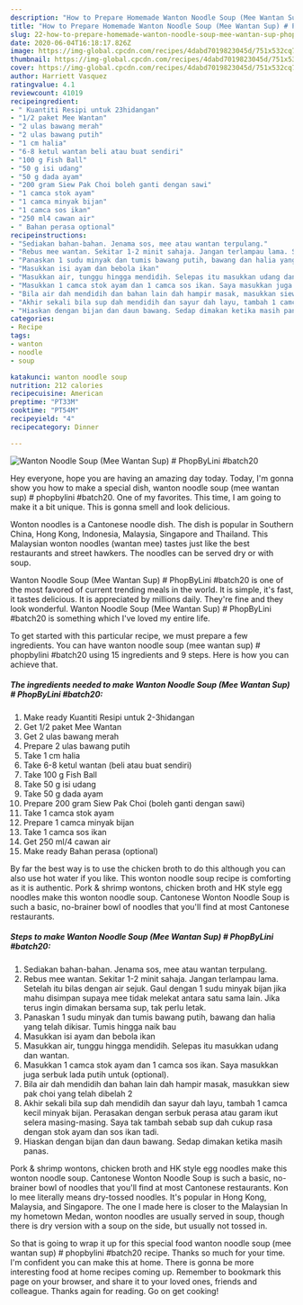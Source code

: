 ```yaml
---
description: "How to Prepare Homemade Wanton Noodle Soup (Mee Wantan Sup) # PhopByLini #batch20"
title: "How to Prepare Homemade Wanton Noodle Soup (Mee Wantan Sup) # PhopByLini #batch20"
slug: 22-how-to-prepare-homemade-wanton-noodle-soup-mee-wantan-sup-phopbylini-batch20
date: 2020-06-04T16:18:17.826Z
image: https://img-global.cpcdn.com/recipes/4dabd7019823045d/751x532cq70/wanton-noodle-soup-mee-wantan-sup-phopbylini-batch20-resipi-foto-utama.jpg
thumbnail: https://img-global.cpcdn.com/recipes/4dabd7019823045d/751x532cq70/wanton-noodle-soup-mee-wantan-sup-phopbylini-batch20-resipi-foto-utama.jpg
cover: https://img-global.cpcdn.com/recipes/4dabd7019823045d/751x532cq70/wanton-noodle-soup-mee-wantan-sup-phopbylini-batch20-resipi-foto-utama.jpg
author: Harriett Vasquez
ratingvalue: 4.1
reviewcount: 41019
recipeingredient:
- " Kuantiti Resipi untuk 23hidangan"
- "1/2 paket Mee Wantan"
- "2 ulas bawang merah"
- "2 ulas bawang putih"
- "1 cm halia"
- "6-8 ketul wantan beli atau buat sendiri"
- "100 g Fish Ball"
- "50 g isi udang"
- "50 g dada ayam"
- "200 gram Siew Pak Choi boleh ganti dengan sawi"
- "1 camca stok ayam"
- "1 camca minyak bijan"
- "1 camca sos ikan"
- "250 ml4 cawan air"
- " Bahan perasa optional"
recipeinstructions:
- "Sediakan bahan-bahan. Jenama sos, mee atau wantan terpulang."
- "Rebus mee wantan. Sekitar 1-2 minit sahaja. Jangan terlampau lama. Setelah itu bilas dengan air sejuk. Gaul dengan 1 sudu minyak bijan jika mahu disimpan supaya mee tidak melekat antara satu sama lain. Jika terus ingin dimakan bersama sup, tak perlu letak."
- "Panaskan 1 sudu minyak dan tumis bawang putih, bawang dan halia yang telah dikisar. Tumis hingga naik bau"
- "Masukkan isi ayam dan bebola ikan"
- "Masukkan air, tunggu hingga mendidih. Selepas itu masukkan udang dan wantan."
- "Masukkan 1 camca stok ayam dan 1 camca sos ikan. Saya masukkan juga serbuk lada putih untuk (optional)."
- "Bila air dah mendidih dan bahan lain dah hampir masak, masukkan siew pak choi yang telah dibelah 2"
- "Akhir sekali bila sup dah mendidih dan sayur dah layu, tambah 1 camca kecil minyak bijan. Perasakan dengan serbuk perasa atau garam ikut selera masing-masing. Saya tak tambah sebab sup dah cukup rasa dengan stok ayam dan sos ikan tadi."
- "Hiaskan dengan bijan dan daun bawang. Sedap dimakan ketika masih panas."
categories:
- Recipe
tags:
- wanton
- noodle
- soup

katakunci: wanton noodle soup 
nutrition: 212 calories
recipecuisine: American
preptime: "PT33M"
cooktime: "PT54M"
recipeyield: "4"
recipecategory: Dinner

---
```



![Wanton Noodle Soup (Mee Wantan Sup) # PhopByLini #batch20](https://img-global.cpcdn.com/recipes/4dabd7019823045d/751x532cq70/wanton-noodle-soup-mee-wantan-sup-phopbylini-batch20-resipi-foto-utama.jpg)

Hey everyone, hope you are having an amazing day today. Today, I'm gonna show you how to make a special dish, wanton noodle soup (mee wantan sup) # phopbylini #batch20. One of my favorites. This time, I am going to make it a bit unique. This is gonna smell and look delicious.

Wonton noodles is a Cantonese noodle dish. The dish is popular in Southern China, Hong Kong, Indonesia, Malaysia, Singapore and Thailand. This Malaysian wonton noodles (wantan mee) tastes just like the best restaurants and street hawkers. The noodles can be served dry or with soup.

Wanton Noodle Soup (Mee Wantan Sup) # PhopByLini #batch20 is one of the most favored of current trending meals in the world. It is simple, it's fast, it tastes delicious. It is appreciated by millions daily. They're fine and they look wonderful. Wanton Noodle Soup (Mee Wantan Sup) # PhopByLini #batch20 is something which I've loved my entire life.


To get started with this particular recipe, we must prepare a few ingredients. You can have wanton noodle soup (mee wantan sup) # phopbylini #batch20 using 15 ingredients and 9 steps. Here is how you can achieve that.

<!--inarticleads1-->

##### The ingredients needed to make Wanton Noodle Soup (Mee Wantan Sup) # PhopByLini #batch20:

1. Make ready  Kuantiti Resipi untuk 2-3hidangan
1. Get 1/2 paket Mee Wantan
1. Get 2 ulas bawang merah
1. Prepare 2 ulas bawang putih
1. Take 1 cm halia
1. Take 6-8 ketul wantan (beli atau buat sendiri)
1. Take 100 g Fish Ball
1. Take 50 g isi udang
1. Take 50 g dada ayam
1. Prepare 200 gram Siew Pak Choi (boleh ganti dengan sawi)
1. Take 1 camca stok ayam
1. Prepare 1 camca minyak bijan
1. Take 1 camca sos ikan
1. Get 250 ml/4 cawan air
1. Make ready  Bahan perasa (optional)


By far the best way is to use the chicken broth to do this although you can also use hot water if you like. This wonton noodle soup recipe is comforting as it is authentic. Pork &amp; shrimp wontons, chicken broth and HK style egg noodles make this wonton noodle soup. Cantonese Wonton Noodle Soup is such a basic, no-brainer bowl of noodles that you&#39;ll find at most Cantonese restaurants. 

<!--inarticleads2-->

##### Steps to make Wanton Noodle Soup (Mee Wantan Sup) # PhopByLini #batch20:

1. Sediakan bahan-bahan. Jenama sos, mee atau wantan terpulang.
1. Rebus mee wantan. Sekitar 1-2 minit sahaja. Jangan terlampau lama. Setelah itu bilas dengan air sejuk. Gaul dengan 1 sudu minyak bijan jika mahu disimpan supaya mee tidak melekat antara satu sama lain. Jika terus ingin dimakan bersama sup, tak perlu letak.
1. Panaskan 1 sudu minyak dan tumis bawang putih, bawang dan halia yang telah dikisar. Tumis hingga naik bau
1. Masukkan isi ayam dan bebola ikan
1. Masukkan air, tunggu hingga mendidih. Selepas itu masukkan udang dan wantan.
1. Masukkan 1 camca stok ayam dan 1 camca sos ikan. Saya masukkan juga serbuk lada putih untuk (optional).
1. Bila air dah mendidih dan bahan lain dah hampir masak, masukkan siew pak choi yang telah dibelah 2
1. Akhir sekali bila sup dah mendidih dan sayur dah layu, tambah 1 camca kecil minyak bijan. Perasakan dengan serbuk perasa atau garam ikut selera masing-masing. Saya tak tambah sebab sup dah cukup rasa dengan stok ayam dan sos ikan tadi.
1. Hiaskan dengan bijan dan daun bawang. Sedap dimakan ketika masih panas.


Pork &amp; shrimp wontons, chicken broth and HK style egg noodles make this wonton noodle soup. Cantonese Wonton Noodle Soup is such a basic, no-brainer bowl of noodles that you&#39;ll find at most Cantonese restaurants. Kon lo mee literally means dry-tossed noodles. It&#39;s popular in Hong Kong, Malaysia, and Singapore. The one I made here is closer to the Malaysian In my hometown Medan, wonton noodles are usually served in soup, though there is dry version with a soup on the side, but usually not tossed in. 

So that is going to wrap it up for this special food wanton noodle soup (mee wantan sup) # phopbylini #batch20 recipe. Thanks so much for your time. I'm confident you can make this at home. There is gonna be more interesting food at home recipes coming up. Remember to bookmark this page on your browser, and share it to your loved ones, friends and colleague. Thanks again for reading. Go on get cooking!
